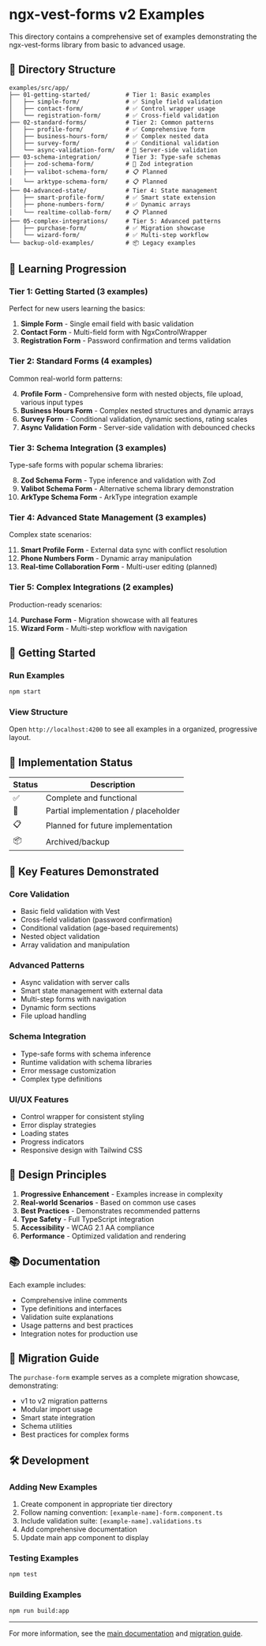 # ngx-vest-forms v2 Examples

This directory contains a comprehensive set of examples demonstrating the ngx-vest-forms library from basic to advanced usage.

## 📁 Directory Structure

```
examples/src/app/
├── 01-getting-started/          # Tier 1: Basic examples
│   ├── simple-form/             # ✅ Single field validation
│   ├── contact-form/            # ✅ Control wrapper usage
│   └── registration-form/       # ✅ Cross-field validation
├── 02-standard-forms/           # Tier 2: Common patterns
│   ├── profile-form/            # ✅ Comprehensive form
│   ├── business-hours-form/     # ✅ Complex nested data
│   ├── survey-form/             # ✅ Conditional validation
│   └── async-validation-form/   # 🚧 Server-side validation
├── 03-schema-integration/       # Tier 3: Type-safe schemas
│   ├── zod-schema-form/         # 🚧 Zod integration
│   ├── valibot-schema-form/     # 📋 Planned
│   └── arktype-schema-form/     # 📋 Planned
├── 04-advanced-state/           # Tier 4: State management
│   ├── smart-profile-form/      # ✅ Smart state extension
│   ├── phone-numbers-form/      # ✅ Dynamic arrays
│   └── realtime-collab-form/    # 📋 Planned
├── 05-complex-integrations/     # Tier 5: Advanced patterns
│   ├── purchase-form/           # ✅ Migration showcase
│   └── wizard-form/             # ✅ Multi-step workflow
└── backup-old-examples/         # 📦 Legacy examples
```

## 🎯 Learning Progression

### Tier 1: Getting Started (3 examples)

Perfect for new users learning the basics:

1. **Simple Form** - Single email field with basic validation
2. **Contact Form** - Multi-field form with NgxControlWrapper
3. **Registration Form** - Password confirmation and terms validation

### Tier 2: Standard Forms (4 examples)

Common real-world form patterns:

4. **Profile Form** - Comprehensive form with nested objects, file upload, various input types
5. **Business Hours Form** - Complex nested structures and dynamic arrays
6. **Survey Form** - Conditional validation, dynamic sections, rating scales
7. **Async Validation Form** - Server-side validation with debounced checks

### Tier 3: Schema Integration (3 examples)

Type-safe forms with popular schema libraries:

8. **Zod Schema Form** - Type inference and validation with Zod
9. **Valibot Schema Form** - Alternative schema library demonstration
10. **ArkType Schema Form** - ArkType integration example

### Tier 4: Advanced State Management (3 examples)

Complex state scenarios:

11. **Smart Profile Form** - External data sync with conflict resolution
12. **Phone Numbers Form** - Dynamic array manipulation
13. **Real-time Collaboration Form** - Multi-user editing (planned)

### Tier 5: Complex Integrations (2 examples)

Production-ready scenarios:

14. **Purchase Form** - Migration showcase with all features
15. **Wizard Form** - Multi-step workflow with navigation

## 🚀 Getting Started

### Run Examples

```bash
npm start
```

### View Structure

Open `http://localhost:4200` to see all examples in a organized, progressive layout.

## 📝 Implementation Status

| Status | Description                          |
| ------ | ------------------------------------ |
| ✅     | Complete and functional              |
| 🚧     | Partial implementation / placeholder |
| 📋     | Planned for future implementation    |
| 📦     | Archived/backup                      |

## 🔧 Key Features Demonstrated

### Core Validation

- Basic field validation with Vest
- Cross-field validation (password confirmation)
- Conditional validation (age-based requirements)
- Nested object validation
- Array validation and manipulation

### Advanced Patterns

- Async validation with server calls
- Smart state management with external data
- Multi-step forms with navigation
- Dynamic form sections
- File upload handling

### Schema Integration

- Type-safe forms with schema inference
- Runtime validation with schema libraries
- Error message customization
- Complex type definitions

### UI/UX Features

- Control wrapper for consistent styling
- Error display strategies
- Loading states
- Progress indicators
- Responsive design with Tailwind CSS

## 🎨 Design Principles

1. **Progressive Enhancement** - Examples increase in complexity
2. **Real-world Scenarios** - Based on common use cases
3. **Best Practices** - Demonstrates recommended patterns
4. **Type Safety** - Full TypeScript integration
5. **Accessibility** - WCAG 2.1 AA compliance
6. **Performance** - Optimized validation and rendering

## 📚 Documentation

Each example includes:

- Comprehensive inline comments
- Type definitions and interfaces
- Validation suite explanations
- Usage patterns and best practices
- Integration notes for production use

## 🔄 Migration Guide

The `purchase-form` example serves as a complete migration showcase, demonstrating:

- v1 to v2 migration patterns
- Modular import usage
- Smart state integration
- Schema utilities
- Best practices for complex forms

## 🛠️ Development

### Adding New Examples

1. Create component in appropriate tier directory
2. Follow naming convention: `[example-name]-form.component.ts`
3. Include validation suite: `[example-name].validations.ts`
4. Add comprehensive documentation
5. Update main app component to display

### Testing Examples

```bash
npm test
```

### Building Examples

```bash
npm run build:app
```

---

For more information, see the [main documentation](../../../README.md) and [migration guide](../../../docs/MIGRATION_GUIDE_V2.md).
